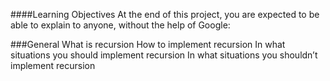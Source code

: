 ####Learning Objectives
At the end of this project, you are expected to be able to explain to anyone, without the help of Google:

###General
What is recursion
How to implement recursion
In what situations you should implement recursion
In what situations you shouldn’t implement recursion
